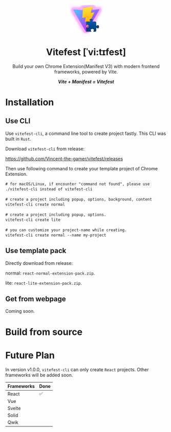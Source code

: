<p align="center">
    <img src="./.github/imgs//vitefest.png" alt="vitefest" style="width: 100px;"/>
    <h1 align="center">Vitefest  [ˈvi:tɪfest]</h1>
</p>

<p align="center">Build your own Chrome Extension(Manifest V3) with modern frontend frameworks, powered by Vite.</p>

<p align="center" style="font-style: italic; font-weight: bold;">Vite + Manifest = Vitefest<p>

# Installation

## Use CLI
Use `vitefest-cli`, a command line tool to create project fastly. This CLI was built in `Rust`.

Download `vitefest-cli` from release:

https://github.com/Vincent-the-gamer/vitefest/releases

Then use following command to create your template project of Chrome Extension.

```shell
# for macOS/Linux, if encounter "command not found", please use ./vitefest-cli instead of vitefest-cli

# create a project including popup, options, background, content
vitefest-cli create normal

# create a project including popup, options.
vitefest-cli create lite

# you can customize your project-name while creating.
vitefest-cli create normal --name my-project
```

## Use template pack
Directly download from release:

normal: `react-normal-extension-pack.zip`.

lite: `react-lite-extension-pack.zip`.

## Get from webpage
Coming soon.

# Build from source


# Future Plan
In version v1.0.0, `vitefest-cli` can only create `React` projects. Other frameworks will be added soon.

| Frameworks | Done |
|     --     | --   |
| React      |  ✅  |
| Vue        |      |
| Svelte     |      |
| Solid      |      |
| Qwik       |      |